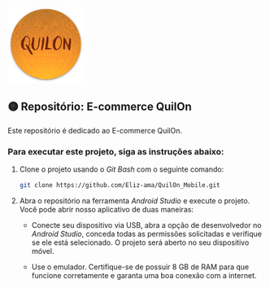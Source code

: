 <img src="img/quilon.png" width="150" height="150">

## 🟡 Repositório: E-commerce QuilOn

Este repositório é dedicado ao E-commerce QuilOn.

### Para executar este projeto, siga as instruções abaixo:

1. Clone o projeto usando o *Git Bash* com o seguinte comando:

    ```bash
    git clone https://github.com/Eliz-ama/QuilOn_Mobile.git
    ```

2. Abra o repositório na ferramenta *Android Studio* e execute o projeto. Você pode abrir nosso aplicativo de duas maneiras:

    - Conecte seu dispositivo via USB, abra a opção de desenvolvedor no *Android Studio*, conceda todas as permissões solicitadas e verifique se ele está selecionado. O projeto será aberto no seu dispositivo móvel.

    - Use o emulador. Certifique-se de possuir 8 GB de RAM para que funcione corretamente e garanta uma boa conexão com a internet.
